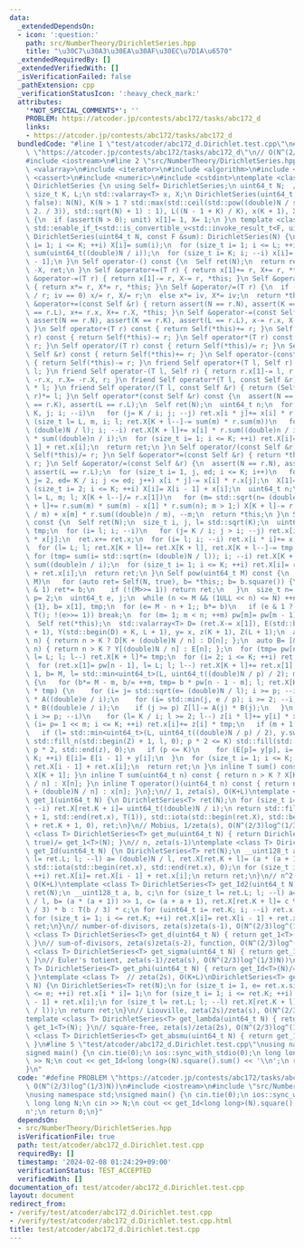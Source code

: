```yaml
---
data:
  _extendedDependsOn:
  - icon: ':question:'
    path: src/NumberTheory/DirichletSeries.hpp
    title: "\u30C7\u30A3\u30EA\u30AF\u30EC\u7D1A\u6570"
  _extendedRequiredBy: []
  _extendedVerifiedWith: []
  _isVerificationFailed: false
  _pathExtension: cpp
  _verificationStatusIcon: ':heavy_check_mark:'
  attributes:
    '*NOT_SPECIAL_COMMENTS*': ''
    PROBLEM: https://atcoder.jp/contests/abc172/tasks/abc172_d
    links:
    - https://atcoder.jp/contests/abc172/tasks/abc172_d
  bundledCode: "#line 1 \"test/atcoder/abc172_d.Dirichlet.test.cpp\"\n#define PROBLEM\
    \ \"https://atcoder.jp/contests/abc172/tasks/abc172_d\"\n// O(N^(2/3)log^(1/3)N))\n\
    #include <iostream>\n#line 2 \"src/NumberTheory/DirichletSeries.hpp\"\n#include\
    \ <valarray>\n#include <iterator>\n#include <algorithm>\n#include <cmath>\n#include\
    \ <cassert>\n#include <numeric>\n#include <cstdint>\ntemplate <class T> struct\
    \ DirichletSeries {\n using Self= DirichletSeries;\n uint64_t N;  // <= K * L\n\
    \ size_t K, L;\n std::valarray<T> x, X;\n DirichletSeries(uint64_t N, bool unit=\
    \ false): N(N), K(N > 1 ? std::max(std::ceil(std::pow((double)N / std::log2(N),\
    \ 2. / 3)), std::sqrt(N) + 1) : 1), L((N - 1 + K) / K), x(K + 1), X(K + L + 1)\
    \ {\n  if (assert(N > 0); unit) x[1]= 1, X= 1;\n }\n template <class F, typename=\
    \ std::enable_if_t<std::is_convertible_v<std::invoke_result_t<F, uint64_t>, T>>>\
    \ DirichletSeries(uint64_t N, const F &sum): DirichletSeries(N) {\n  for (size_t\
    \ i= 1; i <= K; ++i) X[i]= sum(i);\n  for (size_t i= 1; i <= L; ++i) X[K + i]=\
    \ sum(uint64_t((double)N / i));\n  for (size_t i= K; i; --i) x[i]= X[i] - X[i\
    \ - 1];\n }\n Self operator-() const {\n  Self ret(N);\n  return ret.x= -x, ret.X=\
    \ -X, ret;\n }\n Self &operator+=(T r) { return x[1]+= r, X+= r, *this; }\n Self\
    \ &operator-=(T r) { return x[1]-= r, X-= r, *this; }\n Self &operator*=(T r)\
    \ { return x*= r, X*= r, *this; }\n Self &operator/=(T r) {\n  if (T iv= T(1)\
    \ / r; iv == 0) x/= r, X/= r;\n  else x*= iv, X*= iv;\n  return *this;\n }\n Self\
    \ &operator+=(const Self &r) { return assert(N == r.N), assert(K == r.K), assert(L\
    \ == r.L), x+= r.x, X+= r.X, *this; }\n Self &operator-=(const Self &r) { return\
    \ assert(N == r.N), assert(K == r.K), assert(L == r.L), x-= r.x, X-= r.X, *this;\
    \ }\n Self operator+(T r) const { return Self(*this)+= r; }\n Self operator-(T\
    \ r) const { return Self(*this)-= r; }\n Self operator*(T r) const { return Self(*this)*=\
    \ r; }\n Self operator/(T r) const { return Self(*this)/= r; }\n Self operator+(const\
    \ Self &r) const { return Self(*this)+= r; }\n Self operator-(const Self &r) const\
    \ { return Self(*this)-= r; }\n friend Self operator+(T l, Self r) { return r+=\
    \ l; }\n friend Self operator-(T l, Self r) { return r.x[1]-= l, r.X-= l, r.x=\
    \ -r.x, r.X= -r.X, r; }\n friend Self operator*(T l, const Self &r) { return r\
    \ * l; }\n friend Self operator/(T l, const Self &r) { return (Self(r.N, true)/=\
    \ r)*= l; }\n Self operator*(const Self &r) const {\n  assert(N == r.N), assert(K\
    \ == r.K), assert(L == r.L);\n  Self ret(N);\n  uint64_t n;\n  for (size_t i=\
    \ K, j; i; --i)\n   for (j= K / i; j; --j) ret.x[i * j]+= x[i] * r.x[j];\n  for\
    \ (size_t l= L, m, i; l; ret.X[K + l--]-= sum(m) * r.sum(m))\n   for (i= m= std::sqrt(n=\
    \ (double)N / l); i; --i) ret.X[K + l]+= x[i] * r.sum((double)n / i) + r.x[i]\
    \ * sum((double)n / i);\n  for (size_t i= 1; i <= K; ++i) ret.X[i]= ret.X[i -\
    \ 1] + ret.x[i];\n  return ret;\n }\n Self operator/(const Self &r) const { return\
    \ Self(*this)/= r; }\n Self &operator*=(const Self &r) { return *this= *this *\
    \ r; }\n Self &operator/=(const Self &r) {\n  assert(N == r.N), assert(K == r.K),\
    \ assert(L == r.L);\n  for (size_t i= 1, j, ed; i <= K; i++)\n   for (x[i]/= r.x[1],\
    \ j= 2, ed= K / i; j <= ed; j++) x[i * j]-= x[i] * r.x[j];\n  X[1]= x[1];\n  for\
    \ (size_t i= 2; i <= K; ++i) X[i]= X[i - 1] + x[i];\n  uint64_t n;\n  for (size_t\
    \ l= L, m; l; X[K + l--]/= r.x[1])\n   for (m= std::sqrt(n= (double)N / l), X[K\
    \ + l]+= r.sum(m) * sum(m) - x[1] * r.sum(n); m > 1;) X[K + l]-= r.x[m] * sum((double)n\
    \ / m) + x[m] * r.sum((double)n / m), --m;\n  return *this;\n }\n Self square()\
    \ const {\n  Self ret(N);\n  size_t i, j, l= std::sqrt(K);\n  uint64_t n;\n  T\
    \ tmp;\n  for (i= l; i; --i)\n   for (j= K / i; j > i; --j) ret.x[i * j]+= x[i]\
    \ * x[j];\n  ret.x+= ret.x;\n  for (i= l; i; --i) ret.x[i * i]+= x[i] * x[i];\n\
    \  for (l= L; l; ret.X[K + l]+= ret.X[K + l], ret.X[K + l--]-= tmp * tmp)\n  \
    \ for (tmp= sum(i= std::sqrt(n= (double)N / l)); i; --i) ret.X[K + l]+= x[i] *\
    \ sum((double)n / i);\n  for (size_t i= 1; i <= K; ++i) ret.X[i]= ret.X[i - 1]\
    \ + ret.x[i];\n  return ret;\n }\n Self pow(uint64_t M) const {\n  if (N / M >\
    \ M)\n   for (auto ret= Self(N, true), b= *this;; b= b.square()) {\n    if (M\
    \ & 1) ret*= b;\n    if (!(M>>= 1)) return ret;\n   }\n  size_t n= 0, m, i, l,\
    \ p= 2;\n  uint64_t e, j;\n  while (n <= M && (1ULL << n) <= N) ++n;\n  T pw[65]=\
    \ {1}, b= x[1], tmp;\n  for (e= M - n + 1;; b*= b)\n   if (e & 1 ? pw[0]*= b :\
    \ T(); !(e>>= 1)) break;\n  for (m= 1; m < n; ++m) pw[m]= pw[m - 1] * x[1];\n\
    \  Self ret(*this);\n  std::valarray<T> D= (ret.X-= x[1]), E(std::begin(D), K\
    \ + 1), Y(std::begin(D) + K, L + 1), y= x, z(K + 1), Z(L + 1);\n  auto A= [&](uint64_t\
    \ n) { return n > K ? D[K + (double)N / n] : D[n]; };\n  auto B= [&](uint64_t\
    \ n) { return n > K ? Y[(double)N / n] : E[n]; };\n  for (tmp= pw[n - 2] * M,\
    \ l= L; l; l--) ret.X[K + l]*= tmp;\n  for (i= 2; i <= K; ++i) ret.x[i]*= tmp;\n\
    \  for (ret.x[1]= pw[n - 1], l= L; l; l--) ret.X[K + l]+= ret.x[1];\n  for (m=\
    \ 1, b= M, l= std::min<uint64_t>(L, uint64_t((double)N / p) / 2); m + 1 < n;)\
    \ {\n   for (b*= M - m, b/= ++m, tmp= b * pw[n - 1 - m]; l; ret.X[K + l--]+= Z[l]\
    \ * tmp) {\n    for (i= j= std::sqrt(e= (double)N / l); i >= p; --i) Z[l]+= y[i]\
    \ * A((double)e / i);\n    for (i= std::min(j, e / p); i >= 2; --i) Z[l]+= x[i]\
    \ * B((double)e / i);\n    if (j >= p) Z[l]-= A(j) * B(j);\n   }\n   for (i= K;\
    \ i >= p; --i)\n    for (l= K / i; l >= 2; l--) z[i * l]+= y[i] * x[l];\n   for\
    \ (i= p= 1 << m; i <= K; ++i) ret.x[i]+= z[i] * tmp;\n   if (m + 1 == n) break;\n\
    \   if (l= std::min<uint64_t>(L, uint64_t((double)N / p) / 2), y.swap(z), Y.swap(Z),\
    \ std::fill_n(std::begin(Z) + 1, l, 0); p * 2 <= K) std::fill(std::begin(z) +\
    \ p * 2, std::end(z), 0);\n   if (p <= K)\n    for (E[p]= y[p], i= p + 1; i <=\
    \ K; ++i) E[i]= E[i - 1] + y[i];\n  }\n  for (size_t i= 1; i <= K; ++i) ret.X[i]=\
    \ ret.X[i - 1] + ret.x[i];\n  return ret;\n }\n inline T sum() const { return\
    \ X[K + 1]; }\n inline T sum(uint64_t n) const { return n > K ? X[K + (double)N\
    \ / n] : X[n]; }\n inline T operator()(uint64_t n) const { return n > K ? x[K\
    \ + (double)N / n] : x[n]; }\n};\n// 1, zeta(s), O(K+L)\ntemplate <class T> DirichletSeries<T>\
    \ get_1(uint64_t N) {\n DirichletSeries<T> ret(N);\n for (size_t i= ret.L; i;\
    \ --i) ret.X[ret.K + i]= uint64_t((double)N / i);\n return std::fill(std::begin(ret.x)\
    \ + 1, std::end(ret.x), T(1)), std::iota(std::begin(ret.X), std::begin(ret.X)\
    \ + ret.K + 1, 0), ret;\n}\n// Mobius, 1/zeta(s), O(N^(2/3)log^(1/3)N))\ntemplate\
    \ <class T> DirichletSeries<T> get_mu(uint64_t N) { return DirichletSeries<T>(N,\
    \ true)/= get_1<T>(N); }\n// n, zeta(s-1)\ntemplate <class T> DirichletSeries<T>\
    \ get_Id(uint64_t N) {\n DirichletSeries<T> ret(N);\n __uint128_t a;\n for (size_t\
    \ l= ret.L; l; --l) a= (double)N / l, ret.X[ret.K + l]= (a * (a + 1)) >> 1;\n\
    \ std::iota(std::begin(ret.x), std::end(ret.x), 0);\n for (size_t i= 1; i <= ret.K;\
    \ ++i) ret.X[i]= ret.X[i - 1] + ret.x[i];\n return ret;\n}\n// n^2, zeta(s-2),\
    \ O(K+L)\ntemplate <class T> DirichletSeries<T> get_Id2(uint64_t N) {\n DirichletSeries<T>\
    \ ret(N);\n __uint128_t a, b, c;\n for (size_t l= ret.L; l; --l) a= (double)N\
    \ / l, b= (a * (a + 1)) >> 1, c= (a + a + 1), ret.X[ret.K + l]= c % 3 == 0 ? T(c\
    \ / 3) * b : T(b / 3) * c;\n for (uint64_t i= ret.K; i; --i) ret.x[i]= i * i;\n\
    \ for (size_t i= 1; i <= ret.K; ++i) ret.X[i]= ret.X[i - 1] + ret.x[i];\n return\
    \ ret;\n}\n// number-of-divisors, zeta(s)zeta(s-1), O(N^(2/3)log^(1/3)N))\ntemplate\
    \ <class T> DirichletSeries<T> get_d(uint64_t N) { return get_1<T>(N).square();\
    \ }\n// sum-of-divisors, zeta(s)zeta(s-2), function, O(N^(2/3)log^(1/3)N))\ntemplate\
    \ <class T> DirichletSeries<T> get_sigma(uint64_t N) { return get_1<T>(N) * get_Id<T>(N);\
    \ }\n// Euler's totient, zeta(s-1)/zeta(s), O(N^(2/3)log^(1/3)N))\ntemplate <class\
    \ T> DirichletSeries<T> get_phi(uint64_t N) { return get_Id<T>(N)/= get_1<T>(N);\
    \ }\ntemplate <class T>  // zeta(2s), O(K+L)\nDirichletSeries<T> get_1sq(uint64_t\
    \ N) {\n DirichletSeries<T> ret(N);\n for (size_t i= 1, e= ret.x.size(); i * i\
    \ <= e; ++i) ret.x[i * i]= 1;\n for (size_t i= 1; i <= ret.K; ++i) ret.X[i]= ret.X[i\
    \ - 1] + ret.x[i];\n for (size_t l= ret.L; l; --l) ret.X[ret.K + l]= uint64_t(std::sqrt((double)N\
    \ / l));\n return ret;\n}\n// Liouville, zeta(2s)/zeta(s), O(N^(2/3)log^(1/3)N))\n\
    template <class T> DirichletSeries<T> get_lambda(uint64_t N) { return get_1sq<T>(N)/=\
    \ get_1<T>(N); }\n// square-free, zeta(s)/zeta(2s), O(N^(2/3)log^(1/3)N))\ntemplate\
    \ <class T> DirichletSeries<T> get_absmu(uint64_t N) { return get_1<T>(N)/= get_1sq<T>(N);\
    \ }\n#line 5 \"test/atcoder/abc172_d.Dirichlet.test.cpp\"\nusing namespace std;\n\
    signed main() {\n cin.tie(0);\n ios::sync_with_stdio(0);\n long long N;\n cin\
    \ >> N;\n cout << get_Id<long long>(N).square().sum() << '\\n';\n return 0;\n\
    }\n"
  code: "#define PROBLEM \"https://atcoder.jp/contests/abc172/tasks/abc172_d\"\n//\
    \ O(N^(2/3)log^(1/3)N))\n#include <iostream>\n#include \"src/NumberTheory/DirichletSeries.hpp\"\
    \nusing namespace std;\nsigned main() {\n cin.tie(0);\n ios::sync_with_stdio(0);\n\
    \ long long N;\n cin >> N;\n cout << get_Id<long long>(N).square().sum() << '\\\
    n';\n return 0;\n}"
  dependsOn:
  - src/NumberTheory/DirichletSeries.hpp
  isVerificationFile: true
  path: test/atcoder/abc172_d.Dirichlet.test.cpp
  requiredBy: []
  timestamp: '2024-02-08 01:24:29+09:00'
  verificationStatus: TEST_ACCEPTED
  verifiedWith: []
documentation_of: test/atcoder/abc172_d.Dirichlet.test.cpp
layout: document
redirect_from:
- /verify/test/atcoder/abc172_d.Dirichlet.test.cpp
- /verify/test/atcoder/abc172_d.Dirichlet.test.cpp.html
title: test/atcoder/abc172_d.Dirichlet.test.cpp
---
```

